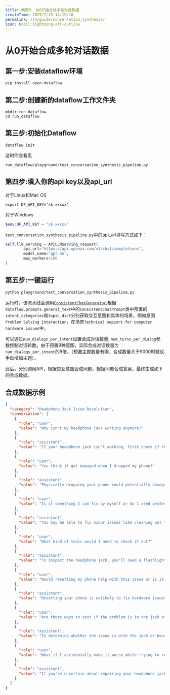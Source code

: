 ```yaml
---
title: 案例3. 从0开始合成多轮对话数据
createTime: 2025/7/15 14:19:16
permalink: /zh/guide/conversation_synthesis/
icon: basil:lightning-alt-outline
---
```


# 从0开始合成多轮对话数据

## 第一步:安装dataflow环境
```shell
pip install open-dataflow
```
## 第二步:创建新的dataflow工作文件夹
```shell
mkdir run_dataflow
cd run_dataflow
```
## 第三步:初始化Dataflow
```shell
dataflow init
```
这时你会看见
```shell
run_dataflow/playground/text_conversation_synthesis_pipeline.py  
```
## 第四步:填入你的api key以及api_url
对于Linux和Mac OS
```shell
export DF_API_KEY="sk-xxxxx"
```

对于Windows
```powershell
$env:DF_API_KEY = "sk-xxxxx"
```
`text_conversation_synthesis_pipeline.py`中的api_url填写方式如下：
```python
self.llm_serving = APILLMServing_request(
        api_url="https://api.openai.com/v1/chat/completions",
        model_name="gpt-4o",
        max_workers=100
)
```

## 第五步:一键运行
```bash
python playground/text_conversation_synthesis_pipeline.py  
```

运行时，该流水线会调用[`ConsistentChatGenerator`](/DataFlow-Doc/zh/guide/lo3cyadt/),根据`dataflow.prompts.general_text`中的`ConsistentChatPrompt`类中预置的`intent_categories`和`topic_dict`分别获取交互意图和具体的场景，例如意图`Problem Solving Interaction`，在场景`Technical support for computer hardware issues`中。

可以通过`num_dialogs_per_intent`设置合成对话数量, `num_turns_per_dialog`参数控制对话轮数。由于预置9种意图，实际合成对话数量为`num_dialogs_per_intent`的9倍。（预置主题数量有限，合成数量大于9000时建议手动增加主题）。

此后，分别调用API，根据交互意图合成问题，根据问题合成答案，最终生成如下的合成数据。

## 合成数据示例
```json
{
  "category": "Headphone Jack Issue Resolution",
  "conversation": [
    {
      "role": "user",
      "value": "Why isn't my headphone jack working anymore?"
    },
    {
      "role": "assistant",
      "value": "If your headphone jack isn't working, first check if there's any debris or dirt inside it by gently cleaning it with a toothpick or a small brush. Also, test your headphones on another device to ensure they aren't the problem."
    },
    {
      "role": "user",
      "value": "You think it got damaged when I dropped my phone?"
    },
    {
      "role": "assistant",
      "value": "Physically dropping your phone could potentially damage the headphone jack if it was a hard fall. Look for signs of physical damage around the jack first."
    },
    {
      "role": "user",
      "value": "Is it something I can fix by myself or do I need professional help?"
    },
    {
      "role": "assistant",
      "value": "You may be able to fix minor issues like cleaning out the jack yourself. However, if there's physical damage from the drop, you might need professional help for repairs."
    },
    {
      "role": "user",
      "value": "What kind of tools would I need to check it out?"
    },
    {
      "role": "assistant",
      "value": "To inspect the headphone jack, you'll need a flashlight to look for debris or damage and possibly a small brush or compressed air to clean it. Consult a repair guide if you're uncomfortable with this step."
    },
    {
      "role": "user",
      "value": "Would resetting my phone help with this issue or is it purely hardware?"
    },
    {
      "role": "assistant",
      "value": "Resetting your phone is unlikely to fix hardware issues with the headphone jack, but it can help rule out software-related audio problems."
    },
    {
      "role": "user",
      "value": "Are there ways to test if the problem is in the jack or headphones?"
    },
    {
      "role": "assistant",
      "value": "To determine whether the issue is with the jack or headphones, test your headphones on another device and try different headphones with your phone. This comparison helps isolate the problem."
    },
    {
      "role": "user",
      "value": "What if I accidentally make it worse while trying to repair it myself?"
    },
    {
      "role": "assistant",
      "value": "If you're uncertain about repairing your headphone jack, it might be safer to consult a professional. If you choose to proceed, follow a guide closely and take care to avoid slipping and using force inappropriately."
    }
  ]
}
```